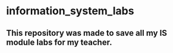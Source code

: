 # information_system_labs
## This repository was made to save all my IS module labs for my teacher.


